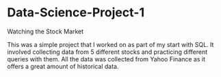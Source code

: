 # Data-Science-Project-1
Watching the Stock Market

This was a simple project that I worked on as part of my start with SQL. It involved collecting data from 5 different stocks and practicing different queries with them. All the data was collected from Yahoo Finance as it offers a great amount of historical data.
